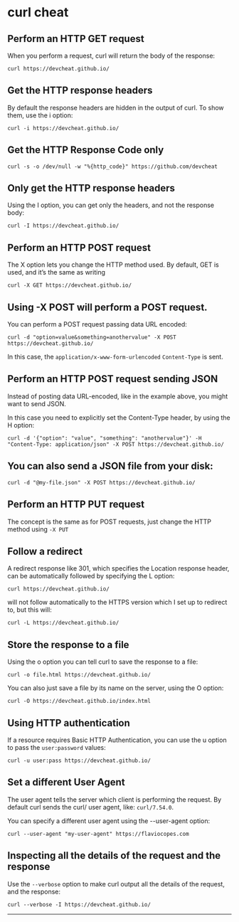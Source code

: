 **curl cheat**
===

## Perform an HTTP GET request
When you perform a request, curl will return the body of the response:
```shell
curl https://devcheat.github.io/
```
## Get the HTTP response headers
By default the response headers are hidden in the output of curl. To show them, use the i option:
```shell
curl -i https://devcheat.github.io/
```

## Get the HTTP Response Code only
```shell
curl -s -o /dev/null -w "%{http_code}" https://github.com/devcheat
```


## Only get the HTTP response headers
Using the I option, you can get only the headers, and not the response body:
```shell
curl -I https://devcheat.github.io/
```
## Perform an HTTP POST request
The X option lets you change the HTTP method used. By default, GET is used, and it’s the same as writing
```shell
curl -X GET https://devcheat.github.io/
```
## Using -X POST will perform a POST request.

You can perform a POST request passing data URL encoded:
```shell
curl -d "option=value&something=anothervalue" -X POST https://devcheat.github.io/
```
In this case, the `application/x-www-form-urlencoded` `Content-Type` is sent.

## Perform an HTTP POST request sending JSON
Instead of posting data URL-encoded, like in the example above, you might want to send JSON.

In this case you need to explicitly set the Content-Type header, by using the H option:
```shell
curl -d '{"option": "value", "something": "anothervalue"}' -H "Content-Type: application/json" -X POST https://devcheat.github.io/
```
## You can also send a JSON file from your disk:
```shell
curl -d "@my-file.json" -X POST https://devcheat.github.io/
```
## Perform an HTTP PUT request
The concept is the same as for POST requests, just change the HTTP method using `-X PUT`

## Follow a redirect
A redirect response like 301, which specifies the Location response header, can be automatically followed by specifying the L option:
```shell
curl https://devcheat.github.io/
```
will not follow automatically to the HTTPS version which I set up to redirect to, but this will:
```shell
curl -L https://devcheat.github.io/
```
## Store the response to a file
Using the o option you can tell curl to save the response to a file:
```shell
curl -o file.html https://devcheat.github.io/
```
You can also just save a file by its name on the server, using the O option:
```shell
curl -O https://devcheat.github.io/index.html
```
## Using HTTP authentication
If a resource requires Basic HTTP Authentication, you can use the u option to pass the `user:password` values:
```shell
curl -u user:pass https://devcheat.github.io/
```
## Set a different User Agent
The user agent tells the server which client is performing the request. By default curl sends the curl/<version> user agent, like: `curl/7.54.0`.

You can specify a different user agent using the --user-agent option:
```shell
curl --user-agent "my-user-agent" https://flaviocopes.com
```
## Inspecting all the details of the request and the response
Use the `--verbose` option to make curl output all the details of the request, and the response:
```shell
curl --verbose -I https://devcheat.github.io/
```
  
  

----
